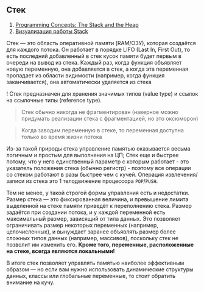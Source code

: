 ## Стек

1. [Programming Concepts: The Stack and the Heap](https://thecodeboss.dev/2014/10/programming-concepts-the-stack-and-the-heap/)
2. [Визуализация работы Stack](https://www.youtube.com/watch?v=95_CAUC9nvE&ab_channel=DeepuKSasidharan)

Стек — это область оперативной памяти (RAM/ОЗУ), которая создаётся для каждого потока. Он работает в порядке LIFO (Last In, First Out), то есть последний добавленный в стек кусок памяти будет первым в очереди на вывод из стека. Каждый раз, когда функция объявляет новую переменную, она добавляется в стек, а когда эта переменная пропадает из области видимости (например, когда функция заканчивается), она автоматически удаляется из стека

! Стек предназначен для хранения значимых типов (value type) и ссылок на ссылочные типы (reference type).

> Стек обычно никогда не фрагментирован (наверное можно придумать реализации стека с фрагментацией, но это оксюморон)

> Когда заводим переменную в стеке, то переменная доступна только во время жизни потока

Из-за такой природы стека управление памятью оказывается весьма логичным и простым для выполнения на ЦП; Стек еще и быстрее потому, что у него единственный параметр с которым работает - это указатель положения стека (обычно регистр) - поэтому все операции со стеком работают в разы быстрее чем с кучей. Операция извлечения/записи из стека это 1 телодвижение процессора `POP`/`PUSH`.

Тем не менее, у такой строгой формы управления есть и недостатки. Размер стека — это фиксированная величина, и превышение лимита выделенной на стеке памяти приведёт к переполнению стека. Размер задаётся при создании потока, и у каждой переменной есть максимальный размер, зависящий от типа данных. Это позволяет ограничивать размер некоторых переменных (например, целочисленных), и вынуждает заранее объявлять размер более сложных типов данных (например, массивов), поскольку стек не позволит им изменить его. **Кроме того, переменные, расположенные на стеке, всегда являются локальными!**


В итоге стек позволяет управлять памятью наиболее эффективным образом — но если вам нужно использовать динамические структуры данных, классы или глобальные переменные, то стоит обратить внимание на кучу.